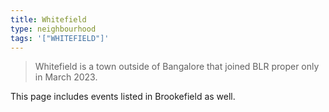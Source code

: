 ```yaml
---
title: Whitefield
type: neighbourhood
tags: '["WHITEFIELD"]'
--- 
```

> Whitefield is a town outside of Bangalore that joined BLR proper only in
  March 2023.

This page includes events listed in Brookefield as well.
